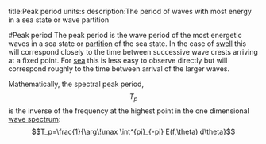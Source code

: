 title:Peak period
units:s
description:The period of waves with most energy in a sea state or wave partition

#Peak period
The peak period is the wave period of the most energetic waves in a sea state or [partition](?spectral-partition) of the sea state. In the case of [swell](?swell) this will correspond closely to the time between successive wave crests arriving at a fixed point. For [sea](?sea) this is less easy to observe directly but will correspond roughly to the time between arrival of the larger waves.

Mathematically, the spectral peak period, $$T_p$$ is the inverse of the frequency at the highest point in the one dimensional [wave spectrum](?wave-spectrum):
$$T_p=\frac{1}{\arg\!\max \int^{pi}_{-pi} E(f,\theta) d\theta}$$
